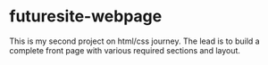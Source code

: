 # futuresite-webpage

This is my second project on html/css journey. The lead is to build a complete front page with various required sections and layout.
